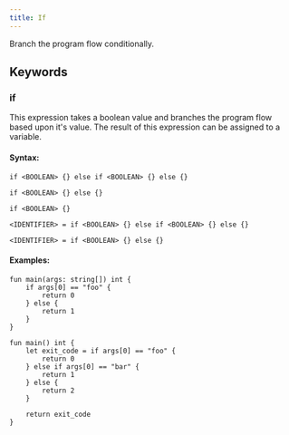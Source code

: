 ```yaml
---
title: If
---
```


Branch the program flow conditionally.

## Keywords

### **if**

This expression takes a boolean value and branches the program flow based
upon it's value.
The result of this expression can be assigned to a variable.

#### Syntax:

```mirim
if <BOOLEAN> {} else if <BOOLEAN> {} else {}
```

```mirim
if <BOOLEAN> {} else {}
```

```mirim
if <BOOLEAN> {}
```

```mirim
<IDENTIFIER> = if <BOOLEAN> {} else if <BOOLEAN> {} else {}
```

```mirim
<IDENTIFIER> = if <BOOLEAN> {} else {}
```

#### Examples:

```mirim
fun main(args: string[]) int {
    if args[0] == "foo" {
        return 0
    } else {
        return 1
    }
}
```

```mirim
fun main() int {
    let exit_code = if args[0] == "foo" {
        return 0
    } else if args[0] == "bar" {
        return 1
    } else {
        return 2
    }

    return exit_code
}
```
